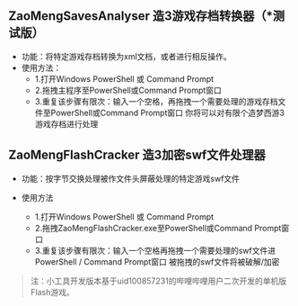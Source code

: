 
## ZaoMengSavesAnalyser 造3游戏存档转换器（*测试版）
* 功能：将特定游戏存档转换为xml文档，或者进行相反操作。
* 使用方法：
	* 1.打开Windows PowerShell 或 Command Prompt 
    * 2.拖拽主程序至PowerShell或Command Prompt窗口
    * 3.重复该步骤有限次：输入一个空格，再拖拽一个需要处理的游戏存档文件至PowerShell或Command Prompt窗口
     你将可以对有限个造梦西游3游戏存档进行处理

## ZaoMengFlashCracker 造3加密swf文件处理器

* 功能：按字节交换处理被作文件头屏蔽处理的特定游戏swf文件

* 使用方法
    * 1.打开Windows PowerShell 或 Command Prompt
	* 2.拖拽ZaoMengFlashCracker.exe至PowerShell或Command Prompt窗口
	* 3.重复该步骤有限次：输入一个空格再拖拽一个需要处理的swf文件进PowerShell / Command Prompt窗口
	被拖拽的swf文件将被破解/加密
	
> 注：小工具开发版本基于uid100857231的哔哩哔哩用户二次开发的单机版Flash游戏。